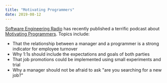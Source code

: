 ```yaml
---
title: "Motivating Programmers"
date: 2019-08-12
---
```


[Software Engineering Radio][radio] has recently published a terrific podcast
about [Motivating Programmers][motivating]. Topics include:

- That the relationship between a manager and a programmer is a strong indicator for
  employee turnover
- Why 1:1s should include the expectations and goals of both parties
- That job promotions could be implemented using small experiments and trial
- Why a manager should not be afraid to ask "are you searching for a new job?"

[radio]: https://www.se-radio.net/
[motivating]: https://www.se-radio.net/2019/07/episode-374-marcus-blankenship-on-motivating-programmers/
